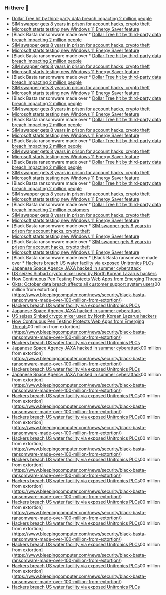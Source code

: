 ### Hi there 👋

<!--START_SECTION:feed-->
* [Dollar Tree hit by third-party data breach impacting 2 million people](https://www.bleepingcomputer.com/news/security/dollar-tree-hit-by-third-party-data-breach-impacting-2-million-people/)
* [SIM swapper gets 8 years in prison for account hacks, crypto theft](https://www.bleepingcomputer.com/news/security/sim-swapper-gets-8-years-in-prison-for-account-hacks-crypto-theft/)
* [Microsoft starts testing new Windows 11 Energy Saver feature](https://www.bleepingcomputer.com/news/microsoft/microsoft-starts-testing-new-windows-11-energy-saver-feature/)
* [Black Basta ransomware made over * [Dollar Tree hit by third-party data breach impacting 2 million people](https://www.bleepingcomputer.com/news/security/dollar-tree-hit-by-third-party-data-breach-impacting-2-million-people/)
* [SIM swapper gets 8 years in prison for account hacks, crypto theft](https://www.bleepingcomputer.com/news/security/sim-swapper-gets-8-years-in-prison-for-account-hacks-crypto-theft/)
* [Microsoft starts testing new Windows 11 Energy Saver feature](https://www.bleepingcomputer.com/news/microsoft/microsoft-starts-testing-new-windows-11-energy-saver-feature/)
* [Black Basta ransomware made over * [Dollar Tree hit by third-party data breach impacting 2 million people](https://www.bleepingcomputer.com/news/security/dollar-tree-hit-by-third-party-data-breach-impacting-2-million-people/)
* [SIM swapper gets 8 years in prison for account hacks, crypto theft](https://www.bleepingcomputer.com/news/security/sim-swapper-gets-8-years-in-prison-for-account-hacks-crypto-theft/)
* [Microsoft starts testing new Windows 11 Energy Saver feature](https://www.bleepingcomputer.com/news/microsoft/microsoft-starts-testing-new-windows-11-energy-saver-feature/)
* [Black Basta ransomware made over * [Dollar Tree hit by third-party data breach impacting 2 million people](https://www.bleepingcomputer.com/news/security/dollar-tree-hit-by-third-party-data-breach-impacting-2-million-people/)
* [SIM swapper gets 8 years in prison for account hacks, crypto theft](https://www.bleepingcomputer.com/news/security/sim-swapper-gets-8-years-in-prison-for-account-hacks-crypto-theft/)
* [Microsoft starts testing new Windows 11 Energy Saver feature](https://www.bleepingcomputer.com/news/microsoft/microsoft-starts-testing-new-windows-11-energy-saver-feature/)
* [Black Basta ransomware made over * [Dollar Tree hit by third-party data breach impacting 2 million people](https://www.bleepingcomputer.com/news/security/dollar-tree-hit-by-third-party-data-breach-impacting-2-million-people/)
* [SIM swapper gets 8 years in prison for account hacks, crypto theft](https://www.bleepingcomputer.com/news/security/sim-swapper-gets-8-years-in-prison-for-account-hacks-crypto-theft/)
* [Microsoft starts testing new Windows 11 Energy Saver feature](https://www.bleepingcomputer.com/news/microsoft/microsoft-starts-testing-new-windows-11-energy-saver-feature/)
* [Black Basta ransomware made over * [Dollar Tree hit by third-party data breach impacting 2 million people](https://www.bleepingcomputer.com/news/security/dollar-tree-hit-by-third-party-data-breach-impacting-2-million-people/)
* [SIM swapper gets 8 years in prison for account hacks, crypto theft](https://www.bleepingcomputer.com/news/security/sim-swapper-gets-8-years-in-prison-for-account-hacks-crypto-theft/)
* [Microsoft starts testing new Windows 11 Energy Saver feature](https://www.bleepingcomputer.com/news/microsoft/microsoft-starts-testing-new-windows-11-energy-saver-feature/)
* [Black Basta ransomware made over * [Dollar Tree hit by third-party data breach impacting 2 million people](https://www.bleepingcomputer.com/news/security/dollar-tree-hit-by-third-party-data-breach-impacting-2-million-people/)
* [SIM swapper gets 8 years in prison for account hacks, crypto theft](https://www.bleepingcomputer.com/news/security/sim-swapper-gets-8-years-in-prison-for-account-hacks-crypto-theft/)
* [Microsoft starts testing new Windows 11 Energy Saver feature](https://www.bleepingcomputer.com/news/microsoft/microsoft-starts-testing-new-windows-11-energy-saver-feature/)
* [Black Basta ransomware made over * [Dollar Tree hit by third-party data breach impacting 2 million people](https://www.bleepingcomputer.com/news/security/dollar-tree-hit-by-third-party-data-breach-impacting-2-million-people/)
* [SIM swapper gets 8 years in prison for account hacks, crypto theft](https://www.bleepingcomputer.com/news/security/sim-swapper-gets-8-years-in-prison-for-account-hacks-crypto-theft/)
* [Microsoft starts testing new Windows 11 Energy Saver feature](https://www.bleepingcomputer.com/news/microsoft/microsoft-starts-testing-new-windows-11-energy-saver-feature/)
* [Black Basta ransomware made over * [Dollar Tree hit by third-party data breach impacting 2 million people](https://www.bleepingcomputer.com/news/security/dollar-tree-hit-by-third-party-data-breach-impacting-2-million-people/)
* [SIM swapper gets 8 years in prison for account hacks, crypto theft](https://www.bleepingcomputer.com/news/security/sim-swapper-gets-8-years-in-prison-for-account-hacks-crypto-theft/)
* [Microsoft starts testing new Windows 11 Energy Saver feature](https://www.bleepingcomputer.com/news/microsoft/microsoft-starts-testing-new-windows-11-energy-saver-feature/)
* [Black Basta ransomware made over * [Dollar Tree hit by third-party data breach impacting 2 million customers](https://www.bleepingcomputer.com/news/security/dollar-tree-hit-by-third-party-data-breach-impacting-2-million-customers/)
* [SIM swapper gets 8 years in prison for account hacks, crypto theft](https://www.bleepingcomputer.com/news/security/sim-swapper-gets-8-years-in-prison-for-account-hacks-crypto-theft/)
* [Microsoft starts testing new Windows 11 Energy Saver feature](https://www.bleepingcomputer.com/news/microsoft/microsoft-starts-testing-new-windows-11-energy-saver-feature/)
* [Black Basta ransomware made over * [SIM swapper gets 8 years in prison for account hacks, crypto theft](https://www.bleepingcomputer.com/news/security/sim-swapper-gets-8-years-in-prison-for-account-hacks-crypto-theft/)
* [Microsoft starts testing new Windows 11 Energy Saver feature](https://www.bleepingcomputer.com/news/microsoft/microsoft-starts-testing-new-windows-11-energy-saver-feature/)
* [Black Basta ransomware made over * [SIM swapper gets 8 years in prison for account hacks, crypto theft](https://www.bleepingcomputer.com/news/security/sim-swapper-gets-8-years-in-prison-for-account-hacks-crypto-theft/)
* [Microsoft starts testing new Windows 11 Energy Saver feature](https://www.bleepingcomputer.com/news/microsoft/microsoft-starts-testing-new-windows-11-energy-saver-feature/)
* [Black Basta ransomware made over * [Black Basta ransomware made over * [Hackers breach US water facility via exposed Unitronics PLCs](https://www.bleepingcomputer.com/news/security/hackers-breach-us-water-facility-via-exposed-unitronics-plcs/)
* [Japanese Space Agency JAXA hacked in summer cyberattack](https://www.bleepingcomputer.com/news/security/japanese-space-agency-jaxa-hacked-in-summer-cyberattack/)
* [US seizes Sinbad crypto mixer used by North Korean Lazarus hackers](https://www.bleepingcomputer.com/news/security/us-seizes-sinbad-crypto-mixer-used-by-north-korean-lazarus-hackers/)
* [How Continuous Pen Testing Protects Web Apps from Emerging Threats](https://www.bleepingcomputer.com/news/security/how-continuous-pen-testing-protects-web-apps-from-emerging-threats/)
* [Okta: October data breach affects all customer support system users](https://www.bleepingcomputer.com/news/security/okta-october-data-breach-affects-all-customer-support-system-users/)00 million from extortion](https://www.bleepingcomputer.com/news/security/black-basta-ransomware-made-over-100-million-from-extortion/)
* [Hackers breach US water facility via exposed Unitronics PLCs](https://www.bleepingcomputer.com/news/security/hackers-breach-us-water-facility-via-exposed-unitronics-plcs/)
* [Japanese Space Agency JAXA hacked in summer cyberattack](https://www.bleepingcomputer.com/news/security/japanese-space-agency-jaxa-hacked-in-summer-cyberattack/)
* [US seizes Sinbad crypto mixer used by North Korean Lazarus hackers](https://www.bleepingcomputer.com/news/security/us-seizes-sinbad-crypto-mixer-used-by-north-korean-lazarus-hackers/)
* [How Continuous Pen Testing Protects Web Apps from Emerging Threats](https://www.bleepingcomputer.com/news/security/how-continuous-pen-testing-protects-web-apps-from-emerging-threats/)00 million from extortion](https://www.bleepingcomputer.com/news/security/black-basta-ransomware-made-over-100-million-from-extortion/)
* [Hackers breach US water facility via exposed Unitronics PLCs](https://www.bleepingcomputer.com/news/security/hackers-breach-us-water-facility-via-exposed-unitronics-plcs/)
* [Japanese Space Agency JAXA hacked in summer cyberattack](https://www.bleepingcomputer.com/news/security/japanese-space-agency-jaxa-hacked-in-summer-cyberattack/)00 million from extortion](https://www.bleepingcomputer.com/news/security/black-basta-ransomware-made-over-100-million-from-extortion/)
* [Hackers breach US water facility via exposed Unitronics PLCs](https://www.bleepingcomputer.com/news/security/hackers-breach-us-water-facility-via-exposed-unitronics-plcs/)
* [Japanese Space Agency JAXA hacked in summer cyberattack](https://www.bleepingcomputer.com/news/security/japanese-space-agency-jaxa-hacked-in-summer-cyberattack/)00 million from extortion](https://www.bleepingcomputer.com/news/security/black-basta-ransomware-made-over-100-million-from-extortion/)
* [Hackers breach US water facility via exposed Unitronics PLCs](https://www.bleepingcomputer.com/news/security/hackers-breach-us-water-facility-via-exposed-unitronics-plcs/)00 million from extortion](https://www.bleepingcomputer.com/news/security/black-basta-ransomware-made-over-100-million-from-extortion/)
* [Hackers breach US water facility via exposed Unitronics PLCs](https://www.bleepingcomputer.com/news/security/hackers-breach-us-water-facility-via-exposed-unitronics-plcs/)00 million from extortion](https://www.bleepingcomputer.com/news/security/black-basta-ransomware-made-over-100-million-from-extortion/)
* [Hackers breach US water facility via exposed Unitronics PLCs](https://www.bleepingcomputer.com/news/security/hackers-breach-us-water-facility-via-exposed-unitronics-plcs/)00 million from extortion](https://www.bleepingcomputer.com/news/security/black-basta-ransomware-made-over-100-million-from-extortion/)
* [Hackers breach US water facility via exposed Unitronics PLCs](https://www.bleepingcomputer.com/news/security/hackers-breach-us-water-facility-via-exposed-unitronics-plcs/)00 million from extortion](https://www.bleepingcomputer.com/news/security/black-basta-ransomware-made-over-100-million-from-extortion/)
* [Hackers breach US water facility via exposed Unitronics PLCs](https://www.bleepingcomputer.com/news/security/hackers-breach-us-water-facility-via-exposed-unitronics-plcs/)00 million from extortion](https://www.bleepingcomputer.com/news/security/black-basta-ransomware-made-over-100-million-from-extortion/)
* [Hackers breach US water facility via exposed Unitronics PLCs](https://www.bleepingcomputer.com/news/security/hackers-breach-us-water-facility-via-exposed-unitronics-plcs/)00 million from extortion](https://www.bleepingcomputer.com/news/security/black-basta-ransomware-made-over-100-million-from-extortion/)
* [Hackers breach US water facility via exposed Unitronics PLCs](https://www.bleepingcomputer.com/news/security/hackers-breach-us-water-facility-via-exposed-unitronics-plcs/)00 million from extortion](https://www.bleepingcomputer.com/news/security/black-basta-ransomware-made-over-100-million-from-extortion/)
* [Hackers breach US water facility via exposed Unitronics PLCs](https://www.bleepingcomputer.com/news/security/hackers-breach-us-water-facility-via-exposed-unitronics-plcs/)00 million from extortion](https://www.bleepingcomputer.com/news/security/black-basta-ransomware-made-over-100-million-from-extortion/)
* [Hackers breach US water facility via exposed Unitronics PLCs](https://www.bleepingcomputer.com/news/security/hackers-breach-us-water-facility-via-exposed-unitronics-plcs/)00 million from extortion](https://www.bleepingcomputer.com/news/security/black-basta-ransomware-made-over-100-million-from-extortion/)
* [Hackers breach US water facility via exposed Unitronics PLCs](https://www.bleepingcomputer.com/news/security/hackers-breach-us-water-facility-via-exposed-unitronics-plcs/)
<!--END_SECTION:feed-->

<!--
**frankenk/frankenk** is a ✨ _special_ ✨ repository because its `README.md` (this file) appears on your GitHub profile.

Here are some ideas to get you started:

- 🔭 I’m currently working on ...
- 🌱 I’m currently learning ...
- 👯 I’m looking to collaborate on ...
- 🤔 I’m looking for help with ...
- 💬 Ask me about ...
- 📫 How to reach me: ...
- 😄 Pronouns: ...
- ⚡ Fun fact: ...
-->



